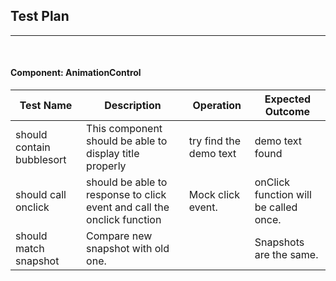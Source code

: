 ## Test Plan
--------
<br>

#### Component: AnimationControl

|Test Name|Description|Operation|Expected Outcome|
|----|------|----------------|------------|
|should contain bubblesort|This component should be able to display title properly|try find the demo text|demo text found|
| should call onclick | should be able to response to click event and call the onclick function | Mock click event. | onClick function will be called once. |
| should match snapshot | Compare new snapshot with old one. |  | Snapshots are the same. |


